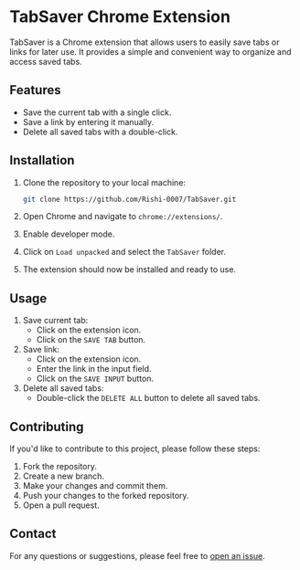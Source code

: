 # TabSaver Chrome Extension

TabSaver is a Chrome extension that allows users to easily save tabs or links for later use. It provides a simple and convenient way to organize and access saved tabs.

## Features

- Save the current tab with a single click.
- Save a link by entering it manually.
- Delete all saved tabs with a double-click.

## Installation

1. Clone the repository to your local machine:

   ```bash
   git clone https://github.com/Rishi-0007/TabSaver.git
    ```
2. Open Chrome and navigate to `chrome://extensions/`.
3. Enable developer mode.
4. Click on `Load unpacked` and select the `TabSaver` folder.
5. The extension should now be installed and ready to use.

## Usage
1. Save current tab: 
    - Click on the extension icon.
    - Click on the `SAVE TAB` button.
2. Save link:
    - Click on the extension icon.
    - Enter the link in the input field.
    - Click on the `SAVE INPUT` button.
3. Delete all saved tabs:
    - Double-click the `DELETE ALL` button to delete all saved tabs.
## Contributing
If you'd like to contribute to this project, please follow these steps:

1. Fork the repository.
2. Create a new branch.
3. Make your changes and commit them.
4. Push your changes to the forked repository.
5. Open a pull request.
## Contact
For any questions or suggestions, please feel free to [open an issue](https://github.com/Rishi-0007/TabSaver/issues).